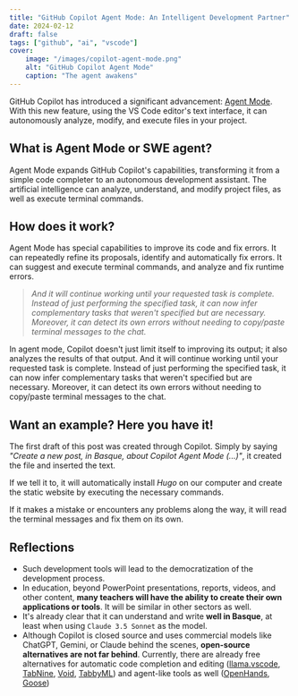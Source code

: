 ```yaml
---
title: "GitHub Copilot Agent Mode: An Intelligent Development Partner"
date: 2024-02-12
draft: false
tags: ["github", "ai", "vscode"]
cover:
    image: "/images/copilot-agent-mode.png"
    alt: "GitHub Copilot Agent Mode"
    caption: "The agent awakens"
---
```


GitHub Copilot has introduced a significant advancement: [Agent Mode](https://github.blog/news-insights/product-news/github-copilot-the-agent-awakens/). With this new feature, using the VS Code editor's text interface, it can autonomously analyze, modify, and execute files in your project.

## What is Agent Mode or SWE agent?

Agent Mode expands GitHub Copilot's capabilities, transforming it from a simple code completer to an autonomous development assistant. The artificial intelligence can analyze, understand, and modify project files, as well as execute terminal commands.

## How does it work?

Agent Mode has special capabilities to improve its code and fix errors. It can repeatedly refine its proposals, identify and automatically fix errors. It can suggest and execute terminal commands, and analyze and fix runtime errors.

> *And it will continue working until your requested task is complete. Instead of just performing the specified task, it can now infer complementary tasks that weren't specified but are necessary. Moreover, it can detect its own errors without needing to copy/paste terminal messages to the chat.*

In agent mode, Copilot doesn't just limit itself to improving its output; it also analyzes the results of that output. And it will continue working until your requested task is complete. Instead of just performing the specified task, it can now infer complementary tasks that weren't specified but are necessary. Moreover, it can detect its own errors without needing to copy/paste terminal messages to the chat.

## Want an example? Here you have it!

The first draft of this post was created through Copilot. Simply by saying *"Create a new post, in Basque, about Copilot Agent Mode (...)"*, it created the file and inserted the text.

If we tell it to, it will automatically install *Hugo* on our computer and create the static website by executing the necessary commands.

If it makes a mistake or encounters any problems along the way, it will read the terminal messages and fix them on its own.

## Reflections

- Such development tools will lead to the democratization of the development process.
- In education, beyond PowerPoint presentations, reports, videos, and other content, **many teachers will have the ability to create their own applications or tools**. It will be similar in other sectors as well.
- It's already clear that it can understand and write **well in Basque**, at least when using `Claude 3.5 Sonnet` as the model.
- Although Copilot is closed source and uses commercial models like ChatGPT, Gemini, or Claude behind the scenes, **open-source alternatives are not far behind**. Currently, there are already free alternatives for automatic code completion and editing ([llama.vscode](https://github.com/ggml-org/llama.vscode), [TabNine](https://github.com/codota/TabNine), [Void](https://voideditor.com/), [TabbyML](https://github.com/TabbyML/tabby?tab=readme-ov-file)) and agent-like tools as well ([OpenHands](https://github.com/All-Hands-AI/OpenHands?tab=readme-ov-file), [Goose](https://block.github.io/goose/))